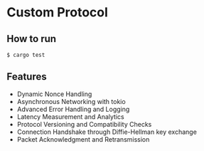 # Custom Protocol
## How to run
```shell
$ cargo test
```
## Features
- Dynamic Nonce Handling
- Asynchronous Networking with tokio
- Advanced Error Handling and Logging
- Latency Measurement and Analytics
- Protocol Versioning and Compatibility Checks
- Connection Handshake through Diffie-Hellman key exchange
- Packet Acknowledgment and Retransmission
